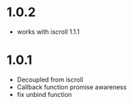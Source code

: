 # 1.0.2
* works with iscroll 1.1.1

# 1.0.1
* Decoupled from iscroll
* Callback function promise awareness
* fix unbind function
